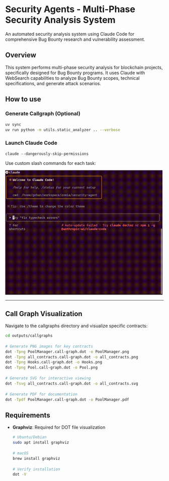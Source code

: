 # Security Agents - Multi-Phase Security Analysis System

An automated security analysis system using Claude Code for comprehensive Bug Bounty research and vulnerability assessment.

## Overview

This system performs multi-phase security analysis for blockchain projects, specifically designed for Bug Bounty programs. It uses Claude with WebSearch capabilities to analyze Bug Bounty scopes, technical specifications, and generate attack scenarios.

## How to use

### Generate Callgraph (Optional)
```bash
uv sync
uv run python -m utils.static_analyzer .. --verbose
```

### Launch Claude Code

```
claude --dangerously-skip-permissions
```

Use custom slash commands for each task:

<img src="./usage.gif" width="500">

---

## Call Graph Visualization

Navigate to the callgraphs directory and visualize specific contracts:

```bash
cd outputs/callgraphs

# Generate PNG images for key contracts
dot -Tpng PoolManager.call-graph.dot -o PoolManager.png
dot -Tpng all_contracts.call-graph.dot -o all_contracts.png
dot -Tpng Hooks.call-graph.dot -o Hooks.png
dot -Tpng Pool.call-graph.dot -o Pool.png

# Generate SVG for interactive viewing
dot -Tsvg all_contracts.call-graph.dot -o all_contracts.svg

# Generate PDF for documentation
dot -Tpdf PoolManager.call-graph.dot -o PoolManager.pdf
```

## Requirements

- **Graphviz**: Required for DOT file visualization
  ```bash
  # Ubuntu/Debian
  sudo apt install graphviz

  # macOS
  brew install graphviz

  # Verify installation
  dot -V
  ```